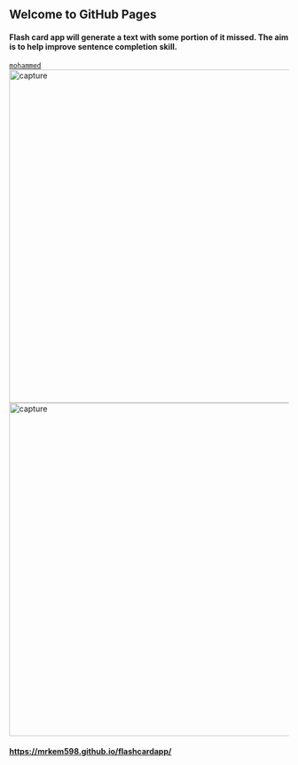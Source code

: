 ## Welcome to GitHub Pages
#### Flash card app will generate a text with some portion of it missed. The aim is to help improve sentence completion skill.
[`mohammed`](
)
<img width="600" alt="capture" src="https://cloud.githubusercontent.com/assets/23619819/25118043/88507dd8-23e2-11e7-97a7-1e011143836a.JPG">
<img width="600" alt="capture" src="https://cloud.githubusercontent.com/assets/23619819/25305699/19a0a524-274e-11e7-92ec-6817a59c2106.PNG">

#### https://mrkem598.github.io/flashcardapp/


